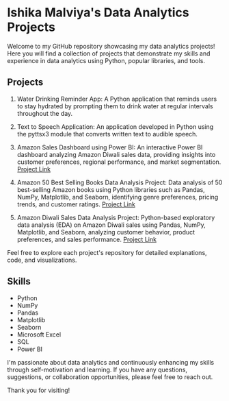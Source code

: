 # Ishika Malviya's Data Analytics Projects

Welcome to my GitHub repository showcasing my data analytics projects! Here you will find a collection of projects that demonstrate my skills and experience in data analytics using Python, popular libraries, and tools. 

## Projects

1. Water Drinking Reminder App: A Python application that reminds users to stay hydrated by prompting them to drink water at regular intervals throughout the day.

2. Text to Speech Application: An application developed in Python using the pyttsx3 module that converts written text to audible speech.

3. Amazon Sales Dashboard using Power BI: An interactive Power BI dashboard analyzing Amazon Diwali sales data, providing insights into customer preferences, regional performance, and market segmentation. [Project Link](https://github.com/Isshh20/Amazon-Sales-Dashboard-using-Power-BI)

4. Amazon 50 Best Selling Books Data Analysis Project: Data analysis of 50 best-selling Amazon books using Python libraries such as Pandas, NumPy, Matplotlib, and Seaborn, identifying genre preferences, pricing trends, and customer ratings. [Project Link](https://github.com/Isshh20/-Data-Analysis-of-50-Best-Selling-Books-on-Amazon)

5. Amazon Diwali Sales Data Analysis Project: Python-based exploratory data analysis (EDA) on Amazon Diwali sales using Pandas, NumPy, Matplotlib, and Seaborn, analyzing customer behavior, product preferences, and sales performance. [Project Link](https://github.com/Isshh20/Data-Analysis-on-Diwali-Sales-dataset)

Feel free to explore each project's repository for detailed explanations, code, and visualizations.

## Skills

- Python
- NumPy
- Pandas
- Matplotlib
- Seaborn
- Microsoft Excel
- SQL
- Power BI

I'm passionate about data analytics and continuously enhancing my skills through self-motivation and learning. If you have any questions, suggestions, or collaboration opportunities, please feel free to reach out.

Thank you for visiting!

